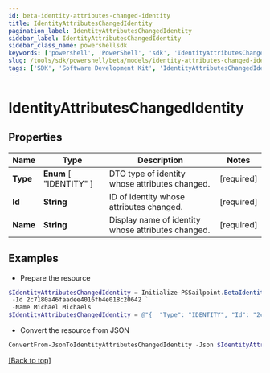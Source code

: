 ```yaml
---
id: beta-identity-attributes-changed-identity
title: IdentityAttributesChangedIdentity
pagination_label: IdentityAttributesChangedIdentity
sidebar_label: IdentityAttributesChangedIdentity
sidebar_class_name: powershellsdk
keywords: ['powershell', 'PowerShell', 'sdk', 'IdentityAttributesChangedIdentity', 'BetaIdentityAttributesChangedIdentity'] 
slug: /tools/sdk/powershell/beta/models/identity-attributes-changed-identity
tags: ['SDK', 'Software Development Kit', 'IdentityAttributesChangedIdentity', 'BetaIdentityAttributesChangedIdentity']
---
```



# IdentityAttributesChangedIdentity

## Properties

Name | Type | Description | Notes
------------ | ------------- | ------------- | -------------
**Type** |  **Enum** [  "IDENTITY" ] | DTO type of identity whose attributes changed. | [required]
**Id** | **String** | ID of identity whose attributes changed. | [required]
**Name** | **String** | Display name of identity whose attributes changed. | [required]

## Examples

- Prepare the resource
```powershell
$IdentityAttributesChangedIdentity = Initialize-PSSailpoint.BetaIdentityAttributesChangedIdentity  -Type IDENTITY `
 -Id 2c7180a46faadee4016fb4e018c20642 `
 -Name Michael Michaels
$IdentityAttributesChangedIdentity = @"{  "Type": "IDENTITY", "Id": "2c7180a46faadee4016fb4e018c20642", "Name": "Michael Michaels" }"@
```

- Convert the resource from JSON
```powershell
ConvertFrom-JsonToIdentityAttributesChangedIdentity -Json $IdentityAttributesChangedIdentity
```


[[Back to top]](#) 

